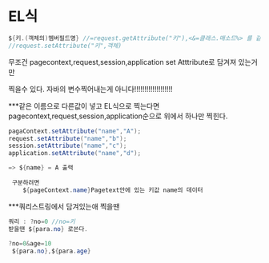 # EL식

```java
${키.(객체의)멤버필드명} //=request.getAttribute("키"),<&=클래스.매소드%> 를 같이써야하는데 위에 한줄로 한방에 받아줄수 있음 키값 일치의 주의
//request.setAttribute("키",객체)
```

무조건 pagecontext,request,session,application set Atttribute로 담겨져 있는거만

찍을수 있다. 자바의 변수찍어내는게 아니다!!!!!!!!!!!!!!!!!!!

***같은 이름으로 다른값이 넣고 EL식으로 찍는다면pagecontext,request,session,application순으로 위에서 하나만 찍힌다.

```java
pagaContext.setAttribute("name","A");
request.setAttribute("name","b");
session.setAttribute("name","c");
application.setAttribute("name","d");

=> ${name} = A 출력
    
 구분하려면
    ${pageContext.name}Pagetext안에 있는 키값 name의 데이터
```

***쿼리스트링에서 담겨있는애 찍을땐

```java
쿼리 : ?no=0 //no=키
받을땐 ${para.no} 로쓴다.
    
?no=0&age=10
 ${para.no},${para.age}
```

